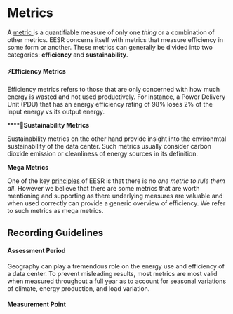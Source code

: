 # Metrics

A [metric ](https://www.klipfolio.com/blog/kpi-metric-measure)is a quantifiable measure of only one _thing_ or a combination of other metrics. EESR concerns itself with metrics that measure efficiency in some form or another. These metrics can generally be divided into two categories: **efficiency**  and **sustainability**.&#x20;

#### :zap:Efficiency Metrics

Efficiency metrics refers to those that are only concerned with how much energy is wasted and not used productively. For instance, a Power Delivery Unit (PDU) that has an energy efficiency rating of 98% loses 2% of the input energy vs its output energy.&#x20;

****:herb:**Sustainability Metrics**

Sustainability metrics on the other hand provide insight into the environmtal sustainability of the data center. Such metrics usually consider carbon dioxide emission or cleanliness of energy sources in its definition.   &#x20;

**Mega Metrics**

One of the key [principles ](../../design/principles.md)of EESR is that there is no _one metric to rule them all_. However we believe that there are some metrics that are worth mentioning and supporting as there underlying measures are valuable and when used correctly can provide a generic overview of efficiency. We refer to such metrics as mega metrics.&#x20;

## Recording Guidelines

#### Assessment Period

Geography can play a tremendous role on the energy use and efficiency of a data center. To prevent misleading results, most metrics are most valid when measured throughout a full year as to account for seasonal variations of climate, energy production, and load variation.

#### Measurement Point
